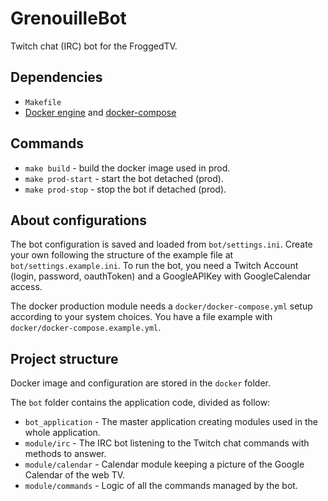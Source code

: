 # GrenouilleBot
Twitch chat (IRC) bot for the FroggedTV.

## Dependencies

- `Makefile`
- [Docker engine](https://www.docker.com/products/docker-engine) and [docker-compose](https://docs.docker.com/compose/)

## Commands

- `make build` - build the docker image used in prod.
- `make prod-start` - start the bot detached (prod).
- `make prod-stop` - stop the bot if detached (prod).

## About configurations


The bot configuration is saved and loaded from `bot/settings.ini`. 
Create your own following the structure of the example file at `bot/settings.example.ini`.
To run the bot, you need a Twitch Account (login, password, oauthToken) and a GoogleAPIKey with GoogleCalendar access.

The docker production module needs a `docker/docker-compose.yml` setup according to your system choices.
You have a file example with `docker/docker-compose.example.yml`.


## Project structure

Docker image and configuration are stored in the `docker` folder.  

The `bot` folder contains the application code, divided as follow:
- `bot_application` - The master application creating modules used in the whole application.
- `module/irc` - The IRC bot listening to the Twitch chat commands with methods to answer.
- `module/calendar` - Calendar module keeping a picture of the Google Calendar of the web TV.
- `module/commands` - Logic of all the commands managed by the bot.
